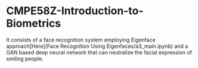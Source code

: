 # CMPE58Z-Introduction-to-Biometrics
It consists of a face recognition system employing Eigenface approach[Here](Face Recognition Using Eigenfaces/a3_main.ipynb) and a GAN based deep neural network that can neutralize the facial expression of smiling people.
